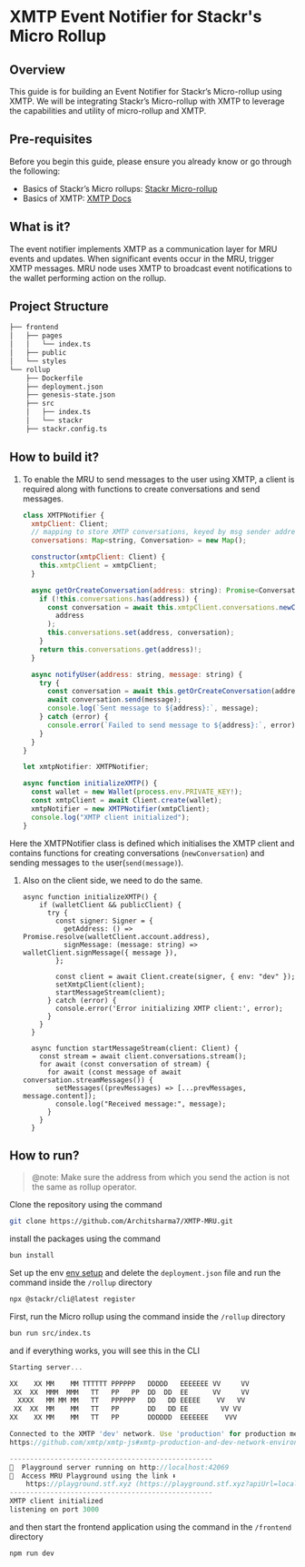 # XMTP Event Notifier for Stackr's Micro Rollup

## Overview

This guide is for building an Event Notifier for Stackr’s Micro-rollup using XMTP. We will be integrating Stackr’s Micro-rollup with XMTP to leverage the capabilities and utility of micro-rollup and XMTP.

## Pre-requisites

Before you begin this guide, please ensure you already know or go through the following:

- Basics of Stackr’s Micro rollups: [Stackr Micro-rollup](https://docs.stf.xyz/build/zero-to-one/getting-started)
- Basics of XMTP:  [XMTP Docs](https://docs.xmtp.org/)

## What is it?

The event notifier implements XMTP as a communication layer for MRU events and updates. When significant events occur in the MRU, trigger XMTP messages. MRU node uses XMTP to broadcast event notifications to the wallet performing action on the rollup.

## **Project Structure**

```markdown
├── frontend
│   ├── pages
│   │   └── index.ts
│   ├── public
│   └── styles
└── rollup
    ├── Dockerfile
    ├── deployment.json
    ├── genesis-state.json
    ├── src
    │   ├── index.ts
    │   └── stackr
    ├── stackr.config.ts
```

## How to build it?

1. To enable the MRU to send messages to the user using XMTP, a client is required along with functions to create conversations and send messages.
    
    ```jsx
    class XMTPNotifier {
      xmtpClient: Client;
      // mapping to store XMTP conversations, keyed by msg sender address.
      conversations: Map<string, Conversation> = new Map();
    
      constructor(xmtpClient: Client) {
        this.xmtpClient = xmtpClient;
      }
    
      async getOrCreateConversation(address: string): Promise<Conversation> {
        if (!this.conversations.has(address)) {
          const conversation = await this.xmtpClient.conversations.newConversation(
            address
          );
          this.conversations.set(address, conversation);
        }
        return this.conversations.get(address)!;
      }
    
      async notifyUser(address: string, message: string) {
        try {
          const conversation = await this.getOrCreateConversation(address);
          await conversation.send(message);
          console.log(`Sent message to ${address}:`, message);
        } catch (error) {
          console.error(`Failed to send message to ${address}:`, error);
        }
      }
    }
    
    let xmtpNotifier: XMTPNotifier;
    
    async function initializeXMTP() {
      const wallet = new Wallet(process.env.PRIVATE_KEY!);
      const xmtpClient = await Client.create(wallet);
      xmtpNotifier = new XMTPNotifier(xmtpClient);
      console.log("XMTP client initialized");
    }
    ```
    

Here the XMTPNotifier class is defined which initialises the XMTP client and contains functions for creating conversations (`newConversation`) and sending messages to `the` user(`send(message)`).

1. Also on the client side, we need to do the same.
    
    ```tsx
    async function initializeXMTP() {
        if (walletClient && publicClient) {
          try {
            const signer: Signer = {
              getAddress: () => Promise.resolve(walletClient.account.address),
              signMessage: (message: string) => walletClient.signMessage({ message }),
            };
    
            const client = await Client.create(signer, { env: "dev" });
            setXmtpClient(client);
            startMessageStream(client);
          } catch (error) {
            console.error('Error initializing XMTP client:', error);
          }
        }
      }
    
      async function startMessageStream(client: Client) {
        const stream = await client.conversations.stream();
        for await (const conversation of stream) {
          for await (const message of await conversation.streamMessages()) {
            setMessages((prevMessages) => [...prevMessages, message.content]);
            console.log("Received message:", message);
          }
        }
      }
    ```
    

## How to run?

> @note: Make sure the address from which you send the action is not the same as rollup operator.

Clone the repository using the command

```bash
git clone https://github.com/Architsharma7/XMTP-MRU.git
```

install the packages using the command
```bash
bun install
```


Set up the env [env setup](https://docs.stf.xyz/build/zero-to-one/build-your-first-mru#setting-up-your-config) and delete the ```deployment.json``` file and run the command inside the `/rollup` directory 

```bash
npx @stackr/cli@latest register
```

First, run the Micro rollup using the command inside the `/rollup` directory

```markdown
bun run src/index.ts
```

and if everything works, you will see this in the CLI

```jsx
Starting server...

XX    XX MM    MM TTTTTT PPPPPP   DDDDD   EEEEEEE VV     VV
 XX  XX  MMM  MMM   TT   PP   PP  DD  DD  EE      VV     VV
  XXXX   MM MM MM   TT   PPPPPP   DD   DD EEEEE    VV   VV
 XX  XX  MM    MM   TT   PP       DD   DD EE        VV VV
XX    XX MM    MM   TT   PP       DDDDDD  EEEEEEE    VVV

Connected to the XMTP 'dev' network. Use 'production' for production messages.
https://github.com/xmtp/xmtp-js#xmtp-production-and-dev-network-environments

--------------------------------------------------
🚀  Playground server running on http://localhost:42069
🛝  Access MRU Playground using the link ⬇️
	https://playground.stf.xyz (https://playground.stf.xyz?apiUrl=localhost:42069)
--------------------------------------------------
XMTP client initialized
listening on port 3000
```

and then start the frontend application using the command in the `/frontend` directory

```jsx
npm run dev
```
